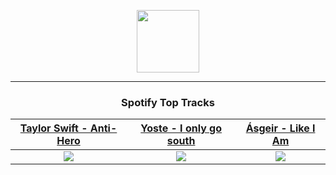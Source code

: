 <p align="center">
  <a href="https://www.tobiasmichael.de">
    <img src="https://tm-website-static.s3.eu-central-1.amazonaws.com/logo.png" width="100" height="100"/>
  </a>
</p>

---

<h3 align="center">Spotify Top Tracks</h3>

[Taylor Swift - Anti-Hero](https://open.spotify.com/track/0V3wPSX9ygBnCm8psDIegu)|[Yoste - I only go south](https://open.spotify.com/track/2nalwZyo0Ww9asX2IG7LmR)|[Ásgeir - Like I Am](https://open.spotify.com/track/4vySWS81dmBXZTUePiFkKX)
:---:|:----:|:----:
<img src="https://i.scdn.co/image/ab67616d00001e02bb54dde68cd23e2a268ae0f5"/>|<img src="https://i.scdn.co/image/ab67616d00001e02519f527dca307bbb360c8151"/>|<img src="https://i.scdn.co/image/ab67616d00001e0282f83fc22f3b3793eaaa8d15"/>